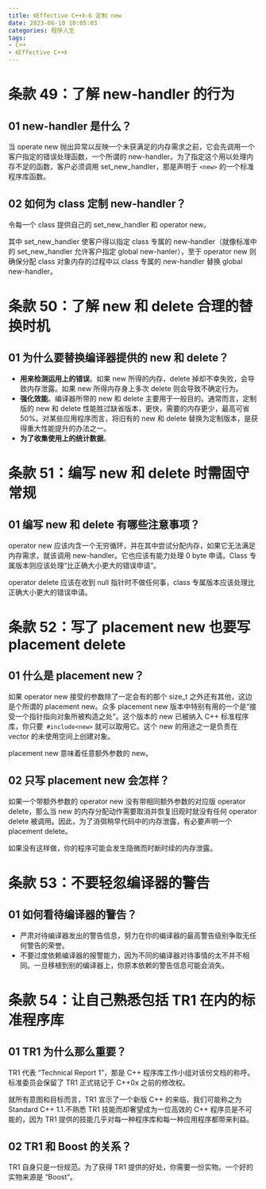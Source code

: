 ```yaml
---
title: 《Effective C++》-6 定制 new
date: 2023-06-10 10:05:03
categories: 程序人生
tags:
- C++
- 《Effective C++》
---
```


# 条款 49：了解 new-handler 的行为

## 01 new-handler 是什么？

当 operate new 抛出异常以反映一个未获满足的内存需求之前，它会先调用一个客户指定的错误处理函数，一个所谓的  new-handler。为了指定这个用以处理内存不足的函数，客户必须调用 set_new_handler，那是声明于 `<new>` 的一个标准程序库函数。

## 02 如何为 class 定制 new-handler？

令每一个 class 提供自己的 set_new_handler 和 operator new。

其中 set_new_handler 使客户得以指定 class 专属的 new-handler（就像标准中的 set_new_handler 允许客户指定 global new-hanler），至于 operator new 则确保分配 class 对象内存的过程中以 class 专属的 new-handler 替换 global new-handler。

# 条款 50：了解 new 和 delete 合理的替换时机

## 01 为什么要替换编译器提供的 new 和 delete？

- **用来检测运用上的错误**。如果 new 所得的内存，delete 掉却不幸失败，会导致内存泄露。如果 new 所得内存身上多次 delete 则会导致不确定行为。
- **强化效能**。编译器所带的 new 和 delete 主要用于一般目的。通常而言，定制版的 new 和 delete 性能胜过缺省版本，更快，需要的内存更少，最高可省 50%。对某些应用程序而言，将旧有的 new 和 delete 替换为定制版本，是获得重大性能提升的办法之一。
- **为了收集使用上的统计数据**。

# 条款 51：编写 new 和 delete 时需固守常规

## 01 编写 new 和 delete 有哪些注意事项？

operator new 应该内含一个无穷循环，并在其中尝试分配内存，如果它无法满足内存需求，就该调用 new-handler。它也应该有能力处理 0 byte 申请。Class 专属版本则应该处理“比正确大小更大的错误申请”。

operator delete 应该在收到 null 指针时不做任何事，class 专属版本应该处理比正确大小更大的错误申请。

# 条款 52：写了 placement new 也要写 placement delete

## 01 什么是 placement new？

如果 operator new 接受的参数除了一定会有的那个 size_t 之外还有其他，这边是个所谓的 placement new。众多 placement new 版本中特别有用的一个是“接受一个指针指向对象所被构造之处”。这个版本的 new 已被纳入 C++ 标准程序库，你只要` #include<new>` 就可以取用它。这个 new 的用途之一是负责在 vector 的未使用空间上创建对象。

placement new 意味着任意额外参数的 new。

## 02 只写 placement new 会怎样？

如果一个带额外参数的 operator new 没有带相同额外参数的对应版 operator delete，那么当 new 的内存分配动作需要取消并恢复旧观时就没有任何 operator delete 被调用。因此，为了消弭稍早代码中的内存泄露，有必要声明一个 placement delete。

如果没有这样做，你的程序可能会发生隐微而时断时续的内存泄露。

# 条款 53：不要轻忽编译器的警告

## 01 如何看待编译器的警告？

- 严肃对待编译器发出的警告信息，努力在你的编译器的最高警告级别争取无任何警告的荣誉。
- 不要过度依赖编译器的报警能力，因为不同的编译器对待事情的太不并不相同。一旦移植到别的编译器上，你原本依赖的警告信息可能会消失。

# 条款 54：让自己熟悉包括 TR1 在内的标准程序库

## 01 TR1 为什么那么重要？

TR1 代表 “Technical Report 1”，那是 C++ 程序库工作小组对该份文档的称呼。标准委员会保留了 TR1 正式铭记于 C++0x 之前的修改权。

就所有意图和目标而言，TR1 宣示了一个新版 C++ 的来临，我们可能称之为 Standard C++ 1.1.不熟悉 TR1 技能而却奢望成为一位高效的 C++ 程序员是不可能的，因为 TR1 提供的技能几乎对每一种程序库和每一种应用程序都带来利益。

## 02 TR1 和 Boost 的关系？

TR1 自身只是一份规范。为了获得 TR1 提供的好处，你需要一份实物。一个好的实物来源是 “Boost”。

